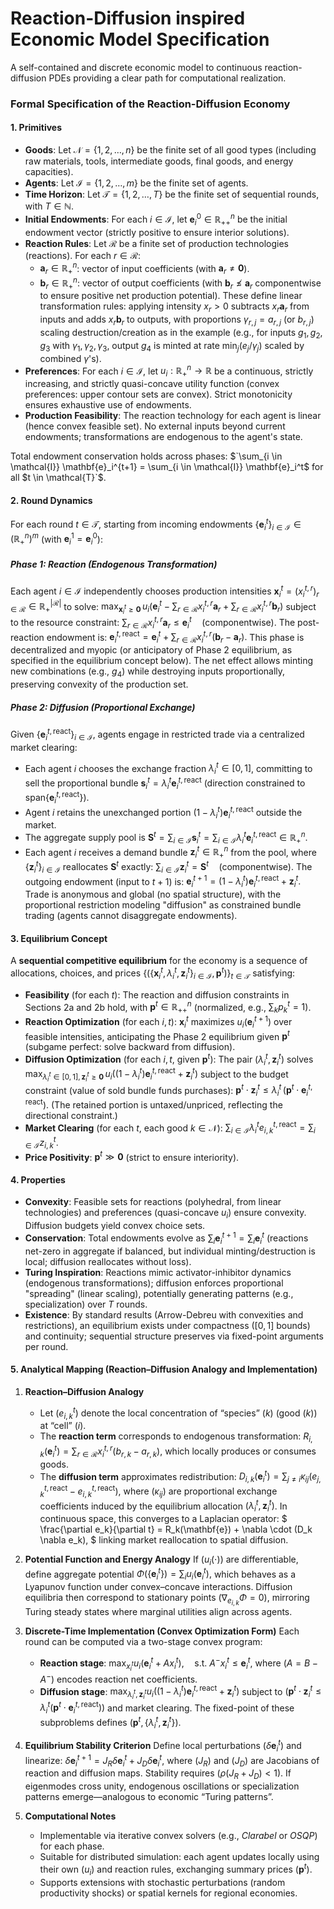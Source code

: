 # Reaction-Diffusion inspired Economic Model Specification

A self-contained and discrete economic model to continuous reaction-diffusion PDEs providing a clear path for computational realization.

### Formal Specification of the Reaction-Diffusion Economy

#### 1. Primitives
- **Goods**: Let $\mathcal{N} = \{1, 2, \dots, n\}$ be the finite set of all good types (including raw materials, tools, intermediate goods, final goods, and energy capacities).
- **Agents**: Let $\mathcal{I} = \{1, 2, \dots, m\}$ be the finite set of agents.
- **Time Horizon**: Let $\mathcal{T} = \{1, 2, \dots, T\}$ be the finite set of sequential rounds, with $T \in \mathbb{N}$.
- **Initial Endowments**: For each $i \in \mathcal{I}$, let $`\mathbf{e}_i^0 \in \mathbb{R}_{++}^n`$ be the initial endowment vector (strictly positive to ensure interior solutions).
- **Reaction Rules**: Let $\mathcal{R}$ be a finite set of production technologies (reactions). For each $r \in \mathcal{R}$:
  - $`\mathbf{a}_r \in \mathbb{R}_+^n`$: vector of input coefficients (with $`\mathbf{a}_r \neq \mathbf{0}`$).
  - $`\mathbf{b}_r \in \mathbb{R}_+^n`$: vector of output coefficients (with $`\mathbf{b}_r \not\leq \mathbf{a}_r`$ componentwise to ensure positive net production potential).
  These define linear transformation rules: applying intensity $`x_r > 0`$ subtracts $`x_r \mathbf{a}_r`$ from inputs and adds $`x_r \mathbf{b}_r`$ to outputs, with proportions $`\gamma_{r,j} = a_{r,j}`$ (or $`b_{r,j}`$) scaling destruction/creation as in the example (e.g., for inputs $`g_1, g_2, g_3`$ with $`\gamma_1, \gamma_2, \gamma_3`$, output $`g_4`$ is minted at rate $`\min_j (e_j / \gamma_j)`$ scaled by combined $`\gamma`$'s).
- **Preferences**: For each $`i \in \mathcal{I}`$, let $`u_i: \mathbb{R}_+^n \to \mathbb{R}`$ be a continuous, strictly increasing, and strictly quasi-concave utility function (convex preferences: upper contour sets are convex). Strict monotonicity ensures exhaustive use of endowments.
- **Production Feasibility**: The reaction technology for each agent is linear (hence convex feasible set). No external inputs beyond current endowments; transformations are endogenous to the agent's state.

Total endowment conservation holds across phases: $`\sum_{i \in \mathcal{I}} \mathbf{e}_i^{t+1} = \sum_{i \in \mathcal{I}} \mathbf{e}_i^t$ for all $t \in \mathcal{T}`$.

#### 2. Round Dynamics
For each round $t \in \mathcal{T}$, starting from incoming endowments $`\{\mathbf{e}_i^t\}_{i \in \mathcal{I}} \in (\mathbb{R}_+^n)^m`$ (with $`\mathbf{e}_i^1 = \mathbf{e}_i^0`$):

##### Phase 1: Reaction (Endogenous Transformation)
Each agent $`i \in \mathcal{I}`$ independently chooses production intensities $`\mathbf{x}_i^t = (x_i^{t,r})_{r \in \mathcal{R}} \in \mathbb{R}_+^{|\mathcal{R}|}`$ to solve:
$`
\max_{\mathbf{x}_i^t \geq \mathbf{0}} \, u_i\left( \mathbf{e}_i^t - \sum_{r \in \mathcal{R}} x_i^{t,r} \mathbf{a}_r + \sum_{r \in \mathcal{R}} x_i^{t,r} \mathbf{b}_r \right)
`$
subject to the resource constraint:
$`
\sum_{r \in \mathcal{R}} x_i^{t,r} \mathbf{a}_r \leq \mathbf{e}_i^t \quad (\text{componentwise}).
`$
The post-reaction endowment is:
$`
\mathbf{e}_i^{t,\text{react}} = \mathbf{e}_i^t + \sum_{r \in \mathcal{R}} x_i^{t,r} (\mathbf{b}_r - \mathbf{a}_r).
`$
This phase is decentralized and myopic (or anticipatory of Phase 2 equilibrium, as specified in the equilibrium concept below). The net effect allows minting new combinations (e.g., $g_4$) while destroying inputs proportionally, preserving convexity of the production set.

##### Phase 2: Diffusion (Proportional Exchange)
Given $`\{\mathbf{e}_i^{t,\text{react}}\}_{i \in \mathcal{I}}`$, agents engage in restricted trade via a centralized market clearing:
- Each agent $i$ chooses the exchange fraction $`\lambda_i^t \in [0,1]`$, committing to sell the proportional bundle $`\mathbf{s}_i^t = \lambda_i^t \mathbf{e}_i^{t,\text{react}}`$ (direction constrained to span$`\{\mathbf{e}_i^{t,\text{react}}\}`$).
- Agent $i$ retains the unexchanged portion $`(1 - \lambda_i^t) \mathbf{e}_i^{t,\text{react}}`$ outside the market.
- The aggregate supply pool is $`\mathbf{S}^t = \sum_{i \in \mathcal{I}} \mathbf{s}_i^t = \sum_{i \in \mathcal{I}} \lambda_i^t \mathbf{e}_i^{t,\text{react}} \in \mathbb{R}_+^n`$.
- Each agent $i$ receives a demand bundle $`\mathbf{z}_i^t \in \mathbb{R}_+^n`$ from the pool, where $`\{\mathbf{z}_i^t\}_{i \in \mathcal{I}}`$ reallocates $`\mathbf{S}^t`$ exactly:
  $`
  \sum_{i \in \mathcal{I}} \mathbf{z}_i^t = \mathbf{S}^t \quad (\text{componentwise}).
  `$
The outgoing endowment (input to $t+1$) is:
$`
\mathbf{e}_i^{t+1} = (1 - \lambda_i^t) \mathbf{e}_i^{t,\text{react}} + \mathbf{z}_i^t.
`$
Trade is anonymous and global (no spatial structure), with the proportional restriction modeling "diffusion" as constrained bundle trading (agents cannot disaggregate endowments).

#### 3. Equilibrium Concept
A **sequential competitive equilibrium** for the economy is a sequence of allocations, choices, and prices $\{(\{\mathbf{x}_i^t, \lambda_i^t, \mathbf{z}_i^t\}_{i \in \mathcal{I}}, \mathbf{p}^t)\}_{t \in \mathcal{T}}$ satisfying:
- **Feasibility** (for each $t$): The reaction and diffusion constraints in Sections 2a and 2b hold, with $\mathbf{p}^t \in \mathbb{R}_{++}^n$ (normalized, e.g., $\sum_k p_k^t = 1$).
- **Reaction Optimization** (for each $i,t$): $\mathbf{x}_i^t$ maximizes $u_i(\mathbf{e}_i^{t+1})$ over feasible intensities, anticipating the Phase 2 equilibrium given $\mathbf{p}^t$ (subgame perfect: solve backward from diffusion).
- **Diffusion Optimization** (for each $i,t$, given $\mathbf{p}^t$): The pair $(\lambda_i^t, \mathbf{z}_i^t)$ solves
  $`
  \max_{\lambda_i^t \in [0,1], \mathbf{z}_i^t \geq \mathbf{0}} \, u_i\left( (1 - \lambda_i^t) \mathbf{e}_i^{t,\text{react}} + \mathbf{z}_i^t \right)
  `$
  subject to the budget constraint (value of sold bundle funds purchases):
  $`
  \mathbf{p}^t \cdot \mathbf{z}_i^t \leq \lambda_i^t \, (\mathbf{p}^t \cdot \mathbf{e}_i^{t,\text{react}}).
  `$
  (The retained portion is untaxed/unpriced, reflecting the directional constraint.)
- **Market Clearing** (for each $t$, each good $k \in \mathcal{N}$):
  $`
  \sum_{i \in \mathcal{I}} \lambda_i^t e_{i,k}^{t,\text{react}} = \sum_{i \in \mathcal{I}} z_{i,k}^t.
  `$
- **Price Positivity**: $\mathbf{p}^t \gg \mathbf{0}$ (strict to ensure interiority).

#### 4. Properties
- **Convexity**: Feasible sets for reactions (polyhedral, from linear technologies) and preferences (quasi-concave $u_i$) ensure convexity. Diffusion budgets yield convex choice sets.
- **Conservation**: Total endowments evolve as $\sum_i \mathbf{e}_i^{t+1} = \sum_i \mathbf{e}_i^t$ (reactions net-zero in aggregate if balanced, but individual minting/destruction is local; diffusion reallocates without loss).
- **Turing Inspiration**: Reactions mimic activator-inhibitor dynamics (endogenous transformations); diffusion enforces proportional "spreading" (linear scaling), potentially generating patterns (e.g., specialization) over $T$ rounds.
- **Existence**: By standard results (Arrow-Debreu with convexities and restrictions), an equilibrium exists under compactness ($[0,1]$ bounds) and continuity; sequential structure preserves via fixed-point arguments per round.

#### 5. Analytical Mapping (Reaction–Diffusion Analogy and Implementation)

1. **Reaction–Diffusion Analogy**

   * Let $(e_{i,k}^t)$ denote the local concentration of “species” $(k)$ (good $(k)$) at “cell” $(i)$.
   * The **reaction term** corresponds to endogenous transformation:
     $`
     R_{i,k}(\mathbf{e}_i^t) = \sum_{r \in \mathcal{R}} x_i^{t,r}(b_{r,k} - a_{r,k}),
     `$
     which locally produces or consumes goods.
   * The **diffusion term** approximates redistribution:
     $`
     D_{i,k}(\mathbf{e}_i^t) = \sum_{j \neq i} \kappa_{ij} (e_{j,k}^{t,\text{react}} - e_{i,k}^{t,\text{react}}),
     `$
     where $(\kappa_{ij})$ are proportional exchange coefficients induced by the equilibrium allocation $(\lambda_i^t, \mathbf{z}_i^t)$.
     In continuous space, this converges to a Laplacian operator:
     $`
     \frac{\partial e_k}{\partial t} = R_k(\mathbf{e}) + \nabla \cdot (D_k \nabla e_k),
     `$
     linking market reallocation to spatial diffusion.

2. **Potential Function and Energy Analogy**
   If $(u_i(\cdot))$ are differentiable, define aggregate potential
   $`
   \Phi(\{\mathbf{e}_i^t\}) = \sum_i u_i(\mathbf{e}_i^t),
   `$
   which behaves as a Lyapunov function under convex–concave interactions. Diffusion equilibria then correspond to stationary points $(\nabla_{e_{i,k}} \Phi = 0)$, mirroring Turing steady states where marginal utilities align across agents.

3. **Discrete-Time Implementation (Convex Optimization Form)**
   Each round can be computed via a two-stage convex program:

   * **Reaction stage**:
     $`
     \max_{x_i^t} u_i(\mathbf{e}_i^t + A x_i^t), \quad \text{s.t. } A^- x_i^t \le \mathbf{e}_i^t,
     `$
     where $(A = B - A^-)$ encodes reaction net coefficients.
   * **Diffusion stage**:
     $`
     \max_{\lambda_i^t, \mathbf{z}_i^t} u_i((1-\lambda_i^t)\mathbf{e}_i^{t,\text{react}}+\mathbf{z}_i^t)
     `$
     subject to $(\mathbf{p}^t \cdot \mathbf{z}_i^t \le \lambda_i^t (\mathbf{p}^t \cdot \mathbf{e}_i^{t,\text{react}}))$ and market clearing.
     The fixed-point of these subproblems defines $(\mathbf{p}^t, \{\lambda_i^t,\mathbf{z}_i^t\})$.

4. **Equilibrium Stability Criterion**
   Define local perturbations $(\delta \mathbf{e}_i^t)$ and linearize:
   $`
   \delta \mathbf{e}_i^{t+1} = J_R \delta \mathbf{e}_i^t + J_D \delta \mathbf{e}_i^t,
   `$
   where $(J_R)$ and $(J_D)$ are Jacobians of reaction and diffusion maps.
   Stability requires $(\rho(J_R + J_D) < 1)$. If eigenmodes cross unity, endogenous oscillations or specialization patterns emerge—analogous to economic “Turing patterns”.

5. **Computational Notes**

   * Implementable via iterative convex solvers (e.g., *Clarabel* or *OSQP*) for each phase.
   * Suitable for distributed simulation: each agent updates locally using their own $(u_i)$ and reaction rules, exchanging summary prices $(\mathbf{p}^t)$.
   * Supports extensions with stochastic perturbations (random productivity shocks) or spatial kernels for regional economies.
